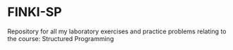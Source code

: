 # FINKI-SP
Repository for all my laboratory exercises and practice problems relating to the course: Structured Programming
